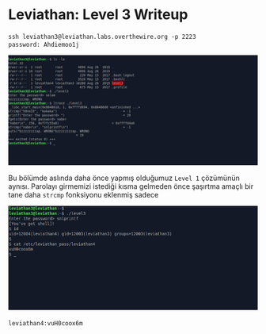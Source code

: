 # Leviathan: Level 3 Writeup

    ssh leviathan3@leviathan.labs.overthewire.org -p 2223
    password: Ahdiemoo1j

![](img/3/0.png)

Bu bölümde aslında daha önce yapmış olduğumuz `Level 1` çözümünün aynısı. Parolayı girmemizi istediği kısma gelmeden önce şaşırtma amaçlı bir tane daha `strcmp` fonksiyonu eklenmiş sadece

![](img/3/1.png)

`leviathan4:vuH0coox6m`
